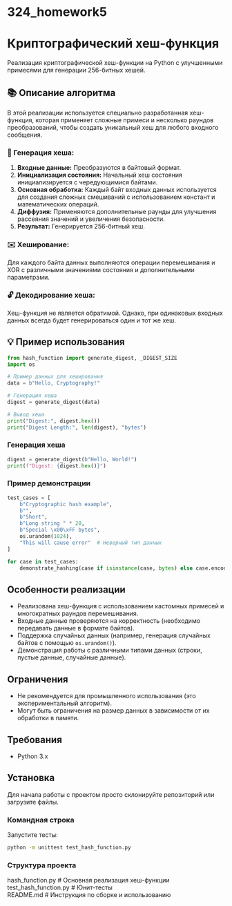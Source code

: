 # 324_homework5
# Криптографический хеш-функция

Реализация криптографической хеш-функции на Python с улучшенными примесями для генерации 256-битных хешей.

## 📚 Описание алгоритма

В этой реализации используется специально разработанная хеш-функция, которая применяет сложные примеси и несколько раундов преобразований, чтобы создать уникальный хеш для любого входного сообщения.

### 🔐 Генерация хеша:
1. **Входные данные:** Преобразуются в байтовый формат.
2. **Инициализация состояния:** Начальный хеш состояния инициализируется с чередующимися байтами.
3. **Основная обработка:** Каждый байт входных данных используется для создания сложных смешиваний с использованием констант и математических операций.
4. **Диффузия:** Применяются дополнительные раунды для улучшения рассеяния значений и увеличения безопасности.
5. **Результат:** Генерируется 256-битный хеш.

### ✉️ Хеширование:
Для каждого байта данных выполняются операции перемешивания и XOR с различными значениями состояния и дополнительными параметрами.

### 🔓 Декодирование хеша:
Хеш-функция не является обратимой. Однако, при одинаковых входных данных всегда будет генерироваться один и тот же хеш.

## 💡 Пример использования

```python
from hash_function import generate_digest, _DIGEST_SIZE
import os

# Пример данных для хеширования
data = b"Hello, Cryptography!"

# Генерация хеша
digest = generate_digest(data)

# Вывод хеша
print("Digest:", digest.hex())
print("Digest Length:", len(digest), "bytes")
```

### Генерация хеша
```python
digest = generate_digest(b"Hello, World!")
print(f"Digest: {digest.hex()}")
```

### Пример демонстрации
```python
test_cases = [
    b"Cryptographic hash example",
    b"",
    b"Short",
    b"Long string " * 20,
    b"Special \x00\xFF bytes",
    os.urandom(1024),
    "This will cause error"  # Неверный тип данных
]

for case in test_cases:
    demonstrate_hashing(case if isinstance(case, bytes) else case.encode())
```

## Особенности реализации
- Реализована хеш-функция с использованием кастомных примесей и многократных раундов перемешивания.
- Входные данные проверяются на корректность (необходимо передавать данные в формате байтов).
- Поддержка случайных данных (например, генерация случайных байтов с помощью `os.urandom()`).
- Демонстрация работы с различными типами данных (строки, пустые данные, случайные данные).

## Ограничения
- Не рекомендуется для промышленного использования (это экспериментальный алгоритм).
- Могут быть ограничения на размер данных в зависимости от их обработки в памяти.

## Требования

- Python 3.x

## Установка

Для начала работы с проектом просто склонируйте репозиторий или загрузите файлы.

### Командная строка
Запустите тесты:
```bash
python -m unittest test_hash_function.py
```

### Структура проекта
hash_function.py         # Основная реализация хеш-функции  
test_hash_function.py    # Юнит-тесты  
README.md                # Инструкция по сборке и использованию  
